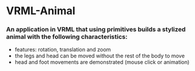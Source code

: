 # VRML-Animal
### An application in VRML that using primitives builds a stylized animal with the following characteristics:
- features: rotation, translation and zoom
- the legs and head can be moved without the rest of the body to move
- head and foot movements are demonstrated (mouse click or animation)
